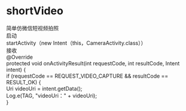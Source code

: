 # shortVideo
简单仿微信短视频拍照  
  启动  
  startActivity（new Intent（this，CameraActivity.class））  
  接收  
      @Override  
    protected void onActivityResult(int requestCode, int resultCode, Intent intent) {  
        if (requestCode == REQUEST_VIDEO_CAPTURE && resultCode == RESULT_OK) {  
            Uri videoUri = intent.getData();  
            Log.e(TAG, "videoUri：" + videoUri);  
        }  
